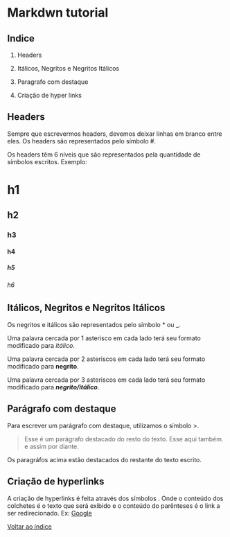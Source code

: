 # Markdwn tutorial

## Indice 

1. Headers

2. Itálicos, Negritos e Negritos Itálicos

3. Paragrafo com destaque

4. Criação de hyper links

## Headers 

Sempre que escrevermos headers, devemos deixar linhas em branco entre eles. Os headers são representados pelo símbolo #.



Os headers têm 6 níveis que são representados pela quantidade de símbolos escritos. Exemplo:



# h1



## h2



### h3



#### h4



##### h5



###### h6

## Itálicos, Negritos e Negritos Itálicos

Os negritos e itálicos são representados pelo símbolo * ou _.



Uma palavra cercada por 1 asterisco em cada lado terá seu formato modificado para *itálico*.



Uma palavra cercada por 2 asteriscos em cada lado terá seu formato modificado para **negrito**.



Uma palavra cercada por 3 asteriscos em cada lado terá seu formato modificado para ***negrito/itálico***.

## Parágrafo com destaque



Para escrever um parágrafo com destaque, utilizamos o símbolo >.



> Esse é um parágrafo destacado do resto do texto.
> Esse aqui também.
> e assim por diante.



Os paragráfos acima estão destacados do restante do texto escrito.

## Criação de hyperlinks



A criação de hyperlinks é feita através dos símbolos [](). Onde o conteúdo dos colchetes é o texto que será exibido e o conteúdo do parênteses é o link a ser redirecionado.
Ex: [Google](www.google.com)



[Voltar ao índice](#índice)

